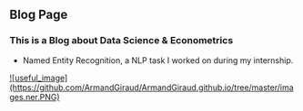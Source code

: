 ## Blog Page

### This is a Blog about Data Science & Econometrics

- Named Entity Recognition, a NLP task I worked on during my internship.

<a href = "ner">
![useful_image](https://github.com/ArmandGiraud/ArmandGiraud.github.io/tree/master/images.ner.PNG)
<a/>
